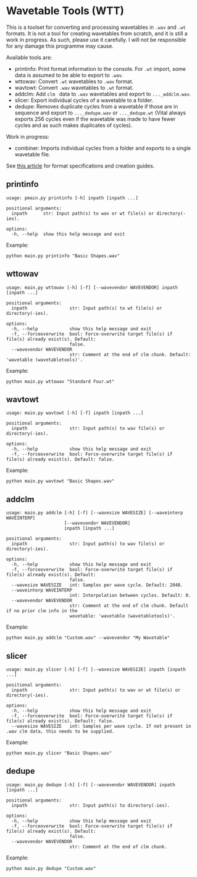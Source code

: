 # Wavetable Tools (WTT)

This is a toolset for converting and processing wavetables in `.wav` and `.wt` formats. It is not a tool for creating wavetables from scratch, and it is still a work in progress. As such, please use it carefully. I will not be responsible for any damage this programme may cause.

Available tools are:

- printinfo: Print format information to the console. For `.wt` import, some data is assumed to be able to export to `.wav`.
- wttowav: Convert `.wt` wavetables to `.wav` format.
- wavtowt: Convert `.wav` wavetables to `.wt` format.
- addclm: Add `clm ` data to `.wav` wavetables and export to `..._addclm.wav`. 
- slicer: Export individual cycles of a wavetable to a folder.
- dedupe: Removes duplicate cycles from a wavetable if those are in sequence and export to `..._dedupe.wav` or `..._dedupe.wt` (Vital always exports 256 cycles even if the wavetable was made to have fewer cycles and as such makes duplicates of cycles).

Work in progress:
- combiner: Imports individual cycles from a folder and exports to a single wavetable file.

See [this article](https://gist.github.com/iicaras/f63dc9fcc3f9a83ccaf2de3fbc9fbb5a) for format specifications and creation guides.

## printinfo

```
usage: pmain.py printinfo [-h] inpath [inpath ...]

positional arguments:
  inpath      str: Input path(s) to wav or wt file(s) or directory(-ies).

options:
  -h, --help  show this help message and exit
```

Example:

```
python main.py printinfo "Basic Shapes.wav"
```

## wttowav

```
usage: main.py wttowav [-h] [-f] [--wavevendor WAVEVENDOR] inpath [inpath ...]

positional arguments:
  inpath                str: Input path(s) to wt file(s) or directory(-ies).

options:
  -h, --help            show this help message and exit
  -f, --forceoverwrite  bool: Force-overwrite target file(s) if file(s) already exist(s). Default:
                        false.
  --wavevendor WAVEVENDOR
                        str: Comment at the end of clm chunk. Default: 'wavetable (wavetabletools)'.
```

Example:

```
python main.py wttowav "Standard Four.wt"
```

## wavtowt

```
usage: main.py wavtowt [-h] [-f] inpath [inpath ...]

positional arguments:
  inpath                str: Input path(s) to wav file(s) or directory(-ies).

options:
  -h, --help            show this help message and exit
  -f, --forceoverwrite  bool: Force-overwrite target file(s) if file(s) already exist(s). Default: false.
```

Example:

```
python main.py wavtowt "Basic Shapes.wav"
```

## addclm

```
usage: main.py addclm [-h] [-f] [--wavesize WAVESIZE] [--waveinterp WAVEINTERP]
                      [--wavevendor WAVEVENDOR]
                      inpath [inpath ...]

positional arguments:
  inpath                str: Input path(s) to wav file(s) or directory(-ies).

options:
  -h, --help            show this help message and exit
  -f, --forceoverwrite  bool: Force-overwrite target file(s) if file(s) already exist(s). Default:
                        false.
  --wavesize WAVESIZE   int: Samples per wave cycle. Default: 2048.
  --waveinterp WAVEINTERP
                        int: Interpolation between cycles. Default: 0.
  --wavevendor WAVEVENDOR
                        str: Comment at the end of clm chunk. Default if no prior clm info in the
                        wavetable: 'wavetable (wavetabletools)'.
```

Example:

```
python main.py addclm "Custom.wav" --wavevendor "My Wavetable"
```

## slicer

```
usage: main.py slicer [-h] [-f] [--wavesize WAVESIZE] inpath [inpath ...]

positional arguments:
  inpath                str: Input path(s) to wav or wt file(s) or directory(-ies).

options:
  -h, --help            show this help message and exit
  -f, --forceoverwrite  bool: Force-overwrite target file(s) if file(s) already exist(s). Default: false.
  --wavesize WAVESIZE   int: Samples per wave cycle. If not present in .wav clm data, this needs to be supplied.
```

Example:

```
python main.py slicer "Basic Shapes.wav"
```

## dedupe

```
usage: main.py dedupe [-h] [-f] [--wavevendor WAVEVENDOR] inpath [inpath ...]

positional arguments:
  inpath                str: Input path(s) to directory(-ies).

options:
  -h, --help            show this help message and exit
  -f, --forceoverwrite  bool: Force-overwrite target file(s) if file(s) already exist(s). Default:
                        false.
  --wavevendor WAVEVENDOR
                        str: Comment at the end of clm chunk.
```

Example:

```
python main.py dedupe "Custom.wav"
```
